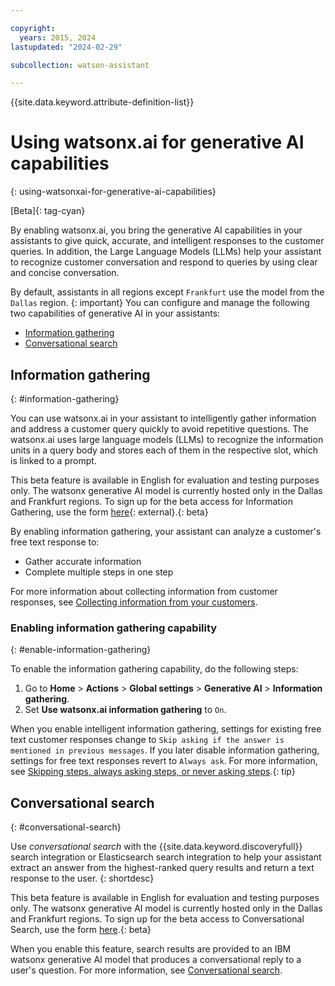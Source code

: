 ```yaml
---

copyright:
  years: 2015, 2024
lastupdated: "2024-02-29"

subcollection: watson-assistant

---
```


{{site.data.keyword.attribute-definition-list}}

# Using watsonx.ai for generative AI capabilities
{: using-watsonxai-for-generative-ai-capabilities}

[Beta]{: tag-cyan}

By enabling watsonx.ai, you bring the generative AI capabilities in your assistants to give quick, accurate, and intelligent responses to the customer queries. In addition, the Large Language Models (LLMs) help your assistant to recognize customer conversation and respond to queries by using clear and concise conversation. 

By default, assistants in all regions except `Frankfurt` use the model from the `Dallas` region. {: important}
You can configure and manage the following two capabilities of generative AI in your assistants:

- [Information gathering](#information-gathering)
- [Conversational search](#conversational-search)

## Information gathering
{: #information-gathering}

You can use watsonx.ai in your assistant to intelligently gather information and address a customer query quickly to avoid repetitive questions. The watsonx.ai uses large language models (LLMs) to recognize the information units in a query body and stores each of them in the respective slot, which is linked to a prompt. 

This beta feature is available in English for evaluation and testing purposes only. The watsonx generative AI model is currently hosted only in the Dallas and Frankfurt regions. To sign up for the beta access for Information Gathering, use the form [here](https://forms.monday.com/forms/5d57f5429e099cfe24462c277efdd058?r=use1){: external}.{: beta}

By enabling information gathering, your assistant can analyze a customer's free text response to:
- Gather accurate information
- Complete multiple steps in one step

For more information about collecting information from customer responses, see [Collecting information from your customers](/docs/watson-assistant?topic=watson-assistant-collect-info).

### Enabling information gathering capability
{: #enable-information-gathering}

To enable the information gathering capability, do the following steps:

1. Go to **Home** > **Actions** > **Global settings** > **Generative AI** > **Information gathering**.
1. Set **Use watsonx.ai information gathering** to `On`.

When you enable intelligent information gathering, settings for existing free text customer responses change to `Skip asking if the answer is mentioned in previous messages`. If you later disable information gathering, settings for free text responses revert to `Always ask`. For more information, see [Skipping steps, always asking steps, or never asking steps](/docs/watson-assistant?topic=watson-assistant-collect-info#collect-info-skip-step).{: tip}



## Conversational search
{: #conversational-search}

Use *conversational search* with the {{site.data.keyword.discoveryfull}} search integration or Elasticsearch search integration to help your assistant extract an answer from the highest-ranked query results and return a text response to the user.
{: shortdesc}

This beta feature is available in English for evaluation and testing purposes only. The watsonx generative AI model is currently hosted only in the Dallas and Frankfurt regions. To sign up for the beta access to Conversational Search, use the form [here](https://wkf.ms/4bKDCUh).{: beta}

When you enable this feature, search results are provided to an IBM watsonx generative AI model that produces a conversational reply to a user's question. For more information, see [Conversational search](/docs/watson-assistant?topic=watson-assistant-conversational-search).

